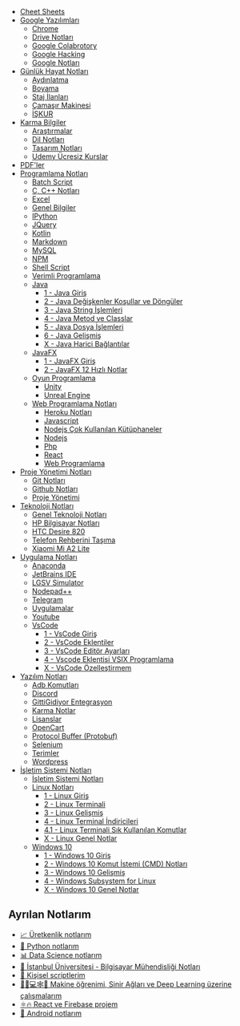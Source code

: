   - [Cheet Sheets](./Cheet%20Sheets/README.md)
  - [Google Yazılımları](./Google%20Yaz%C4%B1l%C4%B1mlar%C4%B1)
    - [Chrome](./Google%20Yaz%C4%B1l%C4%B1mlar%C4%B1/Chrome.md)
    - [Drive Notları](./Google%20Yaz%C4%B1l%C4%B1mlar%C4%B1/Drive%20Notlar%C4%B1.md)
    - [Google Colabrotory](./Google%20Yaz%C4%B1l%C4%B1mlar%C4%B1/Google%20Colabrotory.md)
    - [Google Hacking](./Google%20Yaz%C4%B1l%C4%B1mlar%C4%B1/Google%20Hacking.md)
    - [Google Notları](./Google%20Yaz%C4%B1l%C4%B1mlar%C4%B1/Google%20Notlar%C4%B1.md)
  - [Günlük Hayat Notları](./G%C3%BCnl%C3%BCk%20Hayat%20Notlar%C4%B1)
    - [Aydınlatma](./G%C3%BCnl%C3%BCk%20Hayat%20Notlar%C4%B1/Ayd%C4%B1nlatma.md)
    - [Boyama](./G%C3%BCnl%C3%BCk%20Hayat%20Notlar%C4%B1/Boyama.md)
    - [Staj İlanları](./G%C3%BCnl%C3%BCk%20Hayat%20Notlar%C4%B1/Staj%20%C4%B0lanlar%C4%B1.md)
    - [Çamaşır Makinesi](./G%C3%BCnl%C3%BCk%20Hayat%20Notlar%C4%B1/%C3%87ama%C5%9F%C4%B1r%20Makinesi.md)
    - [İŞKUR](./G%C3%BCnl%C3%BCk%20Hayat%20Notlar%C4%B1/%C4%B0%C5%9EKUR.md)
  - [Karma Bilgiler](./Karma%20Bilgiler/README.md)
    - [Araştırmalar](./Karma%20Bilgiler/Ara%C5%9Ft%C4%B1rmalar.md)
    - [Dil Notları](./Karma%20Bilgiler/Dil%20Notlar%C4%B1.md)
    - [Tasarım Notları](./Karma%20Bilgiler/Tasar%C4%B1m%20Notlar%C4%B1.md)
    - [Udemy Ücresiz Kurslar](./Karma%20Bilgiler/Udemy%20%C3%9Ccresiz%20Kurslar.md)
  - [PDF'ler](./PDF%27ler/README.md)
  - [Programlama Notları](./Programlama%20Notlar%C4%B1)
    - [Batch Script](./Programlama%20Notlar%C4%B1/Batch%20Script.md)
    - [C, C++ Notları](./Programlama%20Notlar%C4%B1/C%2C%20C%2B%2B%20Notlar%C4%B1.md)
    - [Excel](./Programlama%20Notlar%C4%B1/Excel.md)
    - [Genel Bilgiler](./Programlama%20Notlar%C4%B1/Genel%20Bilgiler.md)
    - [IPython](./Programlama%20Notlar%C4%B1/IPython.md)
    - [JQuery](./Programlama%20Notlar%C4%B1/JQuery.md)
    - [Kotlin](./Programlama%20Notlar%C4%B1/Kotlin.md)
    - [Markdown](./Programlama%20Notlar%C4%B1/Markdown.md)
    - [MySQL](./Programlama%20Notlar%C4%B1/MySQL.md)
    - [NPM](./Programlama%20Notlar%C4%B1/NPM.md)
    - [Shell Script](./Programlama%20Notlar%C4%B1/Shell%20Script.md)
    - [Verimli Programlama](./Programlama%20Notlar%C4%B1/Verimli%20Programlama.md)
    - [Java](./Programlama%20Notlar%C4%B1/Java)
      - [1 - Java Giriş](./Programlama%20Notlar%C4%B1/Java/1%20-%20Java%20Giri%C5%9F.md)
      - [2 - Java Değişkenler Koşullar ve Döngüler](./Programlama%20Notlar%C4%B1/Java/2%20-%20Java%20De%C4%9Fi%C5%9Fkenler%20Ko%C5%9Fullar%20ve%20D%C3%B6ng%C3%BCler.md)
      - [3 - Java String İşlemleri](./Programlama%20Notlar%C4%B1/Java/3%20-%20Java%20String%20%C4%B0%C5%9Flemleri.md)
      - [4 - Java Metod ve Classlar](./Programlama%20Notlar%C4%B1/Java/4%20-%20Java%20Metod%20ve%20Classlar.md)
      - [5 - Java Dosya İşlemleri](./Programlama%20Notlar%C4%B1/Java/5%20-%20Java%20Dosya%20%C4%B0%C5%9Flemleri.md)
      - [6 - Java Gelişmiş](./Programlama%20Notlar%C4%B1/Java/6%20-%20Java%20Geli%C5%9Fmi%C5%9F.md)
      - [X - Java Harici Bağlantılar](./Programlama%20Notlar%C4%B1/Java/X%20-%20Java%20Harici%20Ba%C4%9Flant%C4%B1lar.md)
    - [JavaFX](./Programlama%20Notlar%C4%B1/JavaFX)
      - [1 - JavaFX Giriş](./Programlama%20Notlar%C4%B1/JavaFX/1%20-%20JavaFX%20Giri%C5%9F.md)
      - [2 - JavaFX 12 Hızlı Notlar](./Programlama%20Notlar%C4%B1/JavaFX/2%20-%20JavaFX%2012%20H%C4%B1zl%C4%B1%20Notlar.md)
    - [Oyun Programlama](./Programlama%20Notlar%C4%B1/Oyun%20Programlama)
      - [Unity](./Programlama%20Notlar%C4%B1/Oyun%20Programlama/Unity.md)
      - [Unreal Engine](./Programlama%20Notlar%C4%B1/Oyun%20Programlama/Unreal%20Engine.md)
    - [Web Programlama Notları](./Programlama%20Notlar%C4%B1/Web%20Programlama%20Notlar%C4%B1)
      - [Heroku Notları](./Programlama%20Notlar%C4%B1/Web%20Programlama%20Notlar%C4%B1/Heroku%20Notlar%C4%B1.md)
      - [Javascript](./Programlama%20Notlar%C4%B1/Web%20Programlama%20Notlar%C4%B1/Javascript.md)
      - [Nodejs Çok Kullanılan Kütüphaneler](./Programlama%20Notlar%C4%B1/Web%20Programlama%20Notlar%C4%B1/Nodejs%20%C3%87ok%20Kullan%C4%B1lan%20K%C3%BCt%C3%BCphaneler.md)
      - [Nodejs](./Programlama%20Notlar%C4%B1/Web%20Programlama%20Notlar%C4%B1/Nodejs.md)
      - [Php](./Programlama%20Notlar%C4%B1/Web%20Programlama%20Notlar%C4%B1/Php.md)
      - [React](./Programlama%20Notlar%C4%B1/Web%20Programlama%20Notlar%C4%B1/React.md)
      - [Web Programlama](./Programlama%20Notlar%C4%B1/Web%20Programlama%20Notlar%C4%B1/Web%20Programlama.md)
  - [Proje Yönetimi Notları](./Proje%20Y%C3%B6netimi%20Notlar%C4%B1)
    - [Git Notları](./Proje%20Y%C3%B6netimi%20Notlar%C4%B1/Git%20Notlar%C4%B1.md)
    - [Github Notları](./Proje%20Y%C3%B6netimi%20Notlar%C4%B1/Github%20Notlar%C4%B1.md)
    - [Proje Yönetimi](./Proje%20Y%C3%B6netimi%20Notlar%C4%B1/Proje%20Y%C3%B6netimi.md)
  - [Teknoloji Notları](./Teknoloji%20Notlar%C4%B1)
    - [Genel Teknoloji Notları](./Teknoloji%20Notlar%C4%B1/Genel%20Teknoloji%20Notlar%C4%B1.md)
    - [HP Bilgisayar Notları](./Teknoloji%20Notlar%C4%B1/HP%20Bilgisayar%20Notlar%C4%B1.md)
    - [HTC Desire 820](./Teknoloji%20Notlar%C4%B1/HTC%20Desire%20820.md)
    - [Telefon Rehberini Taşıma](./Teknoloji%20Notlar%C4%B1/Telefon%20Rehberini%20Ta%C5%9F%C4%B1ma.md)
    - [Xiaomi Mi A2 Lite](./Teknoloji%20Notlar%C4%B1/Xiaomi%20Mi%20A2%20Lite.md)
  - [Uygulama Notları](./Uygulama%20Notlar%C4%B1)
    - [Anaconda](./Uygulama%20Notlar%C4%B1/Anaconda.md)
    - [JetBrains IDE](./Uygulama%20Notlar%C4%B1/JetBrains%20IDE.md)
    - [LGSV Simulator](./Uygulama%20Notlar%C4%B1/LGSV%20Simulator.md)
    - [Nodepad++](./Uygulama%20Notlar%C4%B1/Nodepad%2B%2B.md)
    - [Telegram](./Uygulama%20Notlar%C4%B1/Telegram.md)
    - [Uygulamalar](./Uygulama%20Notlar%C4%B1/Uygulamalar.md)
    - [Youtube](./Uygulama%20Notlar%C4%B1/Youtube.md)
    - [VsCode](./Uygulama%20Notlar%C4%B1/VsCode)
      - [1 - VsCode Giriş](./Uygulama%20Notlar%C4%B1/VsCode/1%20-%20VsCode%20Giri%C5%9F.md)
      - [2 - VsCode Eklentiler](./Uygulama%20Notlar%C4%B1/VsCode/2%20-%20VsCode%20Eklentiler.md)
      - [3 - VsCode Editör Ayarları](./Uygulama%20Notlar%C4%B1/VsCode/3%20-%20VsCode%20Edit%C3%B6r%20Ayarlar%C4%B1.md)
      - [4 - Vscode Eklentisi VSIX Programlama](./Uygulama%20Notlar%C4%B1/VsCode/4%20-%20Vscode%20Eklentisi%20VSIX%20Programlama.md)
      - [X - VsCode Özelleştirmem](./Uygulama%20Notlar%C4%B1/VsCode/X%20-%20VsCode%20%C3%96zelle%C5%9Ftirmem.md)
  - [Yazılım Notları](./Yaz%C4%B1l%C4%B1m%20Notlar%C4%B1)
    - [Adb Komutları](./Yaz%C4%B1l%C4%B1m%20Notlar%C4%B1/Adb%20Komutlar%C4%B1.md)
    - [Discord](./Yaz%C4%B1l%C4%B1m%20Notlar%C4%B1/Discord.md)
    - [GittiGidiyor Entegrasyon](./Yaz%C4%B1l%C4%B1m%20Notlar%C4%B1/GittiGidiyor%20Entegrasyon.md)
    - [Karma Notlar](./Yaz%C4%B1l%C4%B1m%20Notlar%C4%B1/Karma%20Notlar.md)
    - [Lisanslar](./Yaz%C4%B1l%C4%B1m%20Notlar%C4%B1/Lisanslar.md)
    - [OpenCart](./Yaz%C4%B1l%C4%B1m%20Notlar%C4%B1/OpenCart.md)
    - [Protocol Buffer (Protobuf)](./Yaz%C4%B1l%C4%B1m%20Notlar%C4%B1/Protocol%20Buffer%20%28Protobuf%29.md)
    - [Selenium](./Yaz%C4%B1l%C4%B1m%20Notlar%C4%B1/Selenium.md)
    - [Terimler](./Yaz%C4%B1l%C4%B1m%20Notlar%C4%B1/Terimler.md)
    - [Wordpress](./Yaz%C4%B1l%C4%B1m%20Notlar%C4%B1/Wordpress.md)
  - [İşletim Sistemi Notları](./%C4%B0%C5%9Fletim%20Sistemi%20Notlar%C4%B1)
    - [İşletim Sistemi Notları](./%C4%B0%C5%9Fletim%20Sistemi%20Notlar%C4%B1/%C4%B0%C5%9Fletim%20Sistemi%20Notlar%C4%B1.md)
    - [Linux Notları](./%C4%B0%C5%9Fletim%20Sistemi%20Notlar%C4%B1/Linux%20Notlar%C4%B1)
      - [1 - Linux Giriş](./%C4%B0%C5%9Fletim%20Sistemi%20Notlar%C4%B1/Linux%20Notlar%C4%B1/1%20-%20Linux%20Giri%C5%9F.md)
      - [2 - Linux Terminali](./%C4%B0%C5%9Fletim%20Sistemi%20Notlar%C4%B1/Linux%20Notlar%C4%B1/2%20-%20Linux%20Terminali.md)
      - [3 - Linux Gelişmiş](./%C4%B0%C5%9Fletim%20Sistemi%20Notlar%C4%B1/Linux%20Notlar%C4%B1/3%20-%20Linux%20Geli%C5%9Fmi%C5%9F.md)
      - [4 - Linux Terminal İndiricileri](./%C4%B0%C5%9Fletim%20Sistemi%20Notlar%C4%B1/Linux%20Notlar%C4%B1/4%20-%20Linux%20Terminal%20%C4%B0ndiricileri.md)
      - [4.1 - Linux Terminali Sık Kullanılan Komutlar](./%C4%B0%C5%9Fletim%20Sistemi%20Notlar%C4%B1/Linux%20Notlar%C4%B1/4.1%20-%20Linux%20Terminali%20S%C4%B1k%20Kullan%C4%B1lan%20Komutlar.md)
      - [X - Linux Genel Notlar](./%C4%B0%C5%9Fletim%20Sistemi%20Notlar%C4%B1/Linux%20Notlar%C4%B1/X%20-%20Linux%20Genel%20Notlar.md)
    - [Windows 10](./%C4%B0%C5%9Fletim%20Sistemi%20Notlar%C4%B1/Windows%2010)
      - [1 - Windows 10 Giriş](./%C4%B0%C5%9Fletim%20Sistemi%20Notlar%C4%B1/Windows%2010/1%20-%20Windows%2010%20Giri%C5%9F.md)
      - [2 - Windows 10 Komut İstemi (CMD) Notları](./%C4%B0%C5%9Fletim%20Sistemi%20Notlar%C4%B1/Windows%2010/2%20-%20Windows%2010%20Komut%20%C4%B0stemi%20%28CMD%29%20Notlar%C4%B1.md)
      - [3 - Windows 10 Gelişmiş](./%C4%B0%C5%9Fletim%20Sistemi%20Notlar%C4%B1/Windows%2010/3%20-%20Windows%2010%20Geli%C5%9Fmi%C5%9F.md)
      - [4 - Windows Subsystem for Linux](./%C4%B0%C5%9Fletim%20Sistemi%20Notlar%C4%B1/Windows%2010/4%20-%20Windows%20Subsystem%20for%20Linux.md)
      - [X - Windows 10 Genel Notlar](./%C4%B0%C5%9Fletim%20Sistemi%20Notlar%C4%B1/Windows%2010/X%20-%20Windows%2010%20Genel%20Notlar.md)

## Ayrılan Notlarım

- [📈 Üretkenlik notlarım][yproductivity]
- [🐍 Python notlarım][ypython]
- [📊 Data Science notlarım][ydatascience]
- [🏫 İstanbul Üniversitesi - Bilgisayar Mühendisliği Notları][istanbuluniversity-ce]
- [📜 Kişisel scriptlerim][yscripts]
- [👨‍🏫💻🕸🧠 Makine öğrenimi, Sinir Ağları ve Deep Learning üzerine çalışmalarım][yartificalintelligent]
- [⚛️🔥 React ve Firebase projem][yreact-firebase]
- [📱 Android notlarım][yandroid]

[istanbuluniversity-ce]: https://github.com/yedhrab/IstanbulUniversity-CE
[yscripts]: https://github.com/yedhrab/YScripts
[ypython]: https://github.com/yedhrab/YPython
[ydatascience]: https://github.com/yedhrab/YDataScience
[yartificalintelligent]: https://github.com/yedhrab/YArtificalIntelligent
[yreact-firebase]: https://github.com/yedhrab/YReact-Firebase
[yandroid]: https://github.com/yedhrab/YAndroid
[yproductivity]: https://github.com/yedhrab/YProductivity
